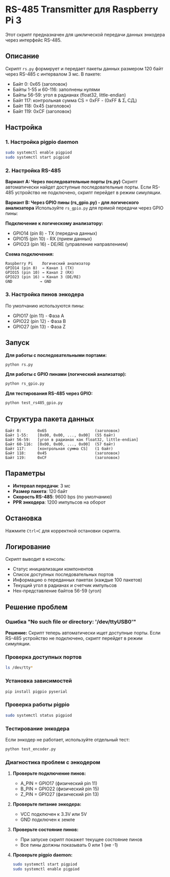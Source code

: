 # RS-485 Transmitter для Raspberry Pi 3

Этот скрипт предназначен для циклической передачи данных энкодера через интерфейс RS-485.

## Описание

Скрипт `rs.py` формирует и передает пакеты данных размером 120 байт через RS-485 с интервалом 3 мс. В пакете:
- Байт 0: 0x65 (заголовок)
- Байты 1-55 и 60-116: заполнены нулями
- Байты 56-59: угол в радианах (float32, little-endian)
- Байт 117: контрольная сумма CS = 0xFF - (0xFF & Σᵢ СДᵢ)
- Байт 118: 0x45 (заголовок)
- Байт 119: 0xCF (заголовок)

## Настройка

### 1. Настройка pigpio daemon
```bash
sudo systemctl enable pigpiod
sudo systemctl start pigpiod
```

### 2. Настройка RS-485

**Вариант A: Через последовательные порты (rs.py)**
Скрипт автоматически найдет доступные последовательные порты. Если RS-485 устройство не подключено, скрипт перейдет в режим симуляции.

**Вариант B: Через GPIO пины (rs_gpio.py) - для логического анализатора**
Используйте `rs_gpio.py` для прямой передачи через GPIO пины:

**Подключение к логическому анализатору:**
- GPIO14 (pin 8) - TX (передача данных)
- GPIO15 (pin 10) - RX (прием данных)  
- GPIO23 (pin 16) - DE/RE (управление направлением)

**Схема подключения:**
```
Raspberry Pi    Логический анализатор
GPIO14 (pin 8)  → Канал 1 (TX)
GPIO15 (pin 10) → Канал 2 (RX)
GPIO23 (pin 16) → Канал 3 (DE/RE)
GND            → GND
```

### 3. Настройка пинов энкодера
По умолчанию используются пины:
- GPIO17 (pin 11) - Фаза A
- GPIO22 (pin 12) - Фаза B  
- GPIO27 (pin 13) - Фаза Z

## Запуск

**Для работы с последовательными портами:**
```bash
python rs.py
```

**Для работы с GPIO пинами (логический анализатор):**
```bash
python rs_gpio.py
```

**Для тестирования RS-485 через GPIO:**
```bash
python test_rs485_gpio.py
```

## Структура пакета данных

```
Байт 0:       0x65                     (заголовок)
Байт 1-55:    [0x00, 0x00, ..., 0x00]  (55 байт)
Байт 56-59:   [угол в радианах как float32, little-endian]
Байт 60-116:  [0x00, 0x00, ..., 0x00]  (57 байт)
Байт 117:     [контрольная сумма CS]   (1 байт)
Байт 118:     0x45                     (заголовок)
Байт 119:     0xCF                     (заголовок)
```

## Параметры

- **Интервал передачи**: 3 мс
- **Размер пакета**: 120 байт
- **Скорость RS-485**: 9600 bps (по умолчанию)
- **PPR энкодера**: 1200 импульсов на оборот

## Остановка

Нажмите `Ctrl+C` для корректной остановки скрипта.

## Логирование

Скрипт выводит в консоль:
- Статус инициализации компонентов
- Список доступных последовательных портов
- Информацию о переданных пакетах (каждые 100 пакетов)
- Текущий угол в радианах и счетчик импульсов
- Hex-представление байтов 56-59 (угол)

## Решение проблем

### Ошибка "No such file or directory: '/dev/ttyUSB0'"
**Решение:** Скрипт теперь автоматически ищет доступные порты. Если RS-485 устройство не подключено, скрипт перейдет в режим симуляции.

### Проверка доступных портов
```bash
ls /dev/tty*
```

### Установка зависимостей
```bash
pip install pigpio pyserial
```

### Проверка работы pigpio
```bash
sudo systemctl status pigpiod
```

### Тестирование энкодера
Если энкодер не работает, используйте отдельный тест:
```bash
python test_encoder.py
```

### Диагностика проблем с энкодером
1. **Проверьте подключение пинов:**
   - A_PIN = GPIO17 (физический pin 11)
   - B_PIN = GPIO22 (физический pin 15) 
   - Z_PIN = GPIO27 (физический pin 13)

2. **Проверьте питание энкодера:**
   - VCC подключен к 3.3V или 5V
   - GND подключен к земле

3. **Проверьте состояние пинов:**
   - При запуске скрипт покажет текущее состояние пинов
   - Все пины должны показывать 0 или 1 (не -1)

4. **Проверьте pigpio daemon:**
   ```bash
   sudo systemctl start pigpiod
   sudo systemctl enable pigpiod
   ```
